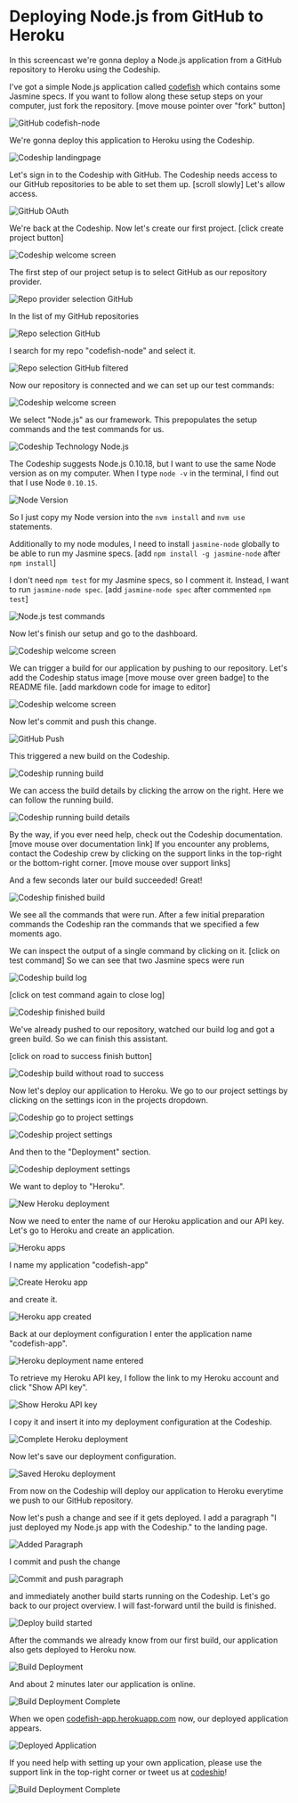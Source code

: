 










Deploying Node.js from GitHub to Heroku
======================

In this screencast we're gonna deploy a Node.js application from a GitHub repository to Heroku using the Codeship.





I've got a simple Node.js application called [codefish][codefish-repo] which contains some Jasmine specs. If you want to follow along these setup steps on your computer, just fork the repository. [move mouse pointer over "fork" button]

![GitHub codefish-node][screenshot-codefish-repo]





We're gonna deploy this application to Heroku using the Codeship.

![Codeship landingpage][screenshot-codefish-landingpage]

Let's sign in to the Codeship with GitHub. The Codeship needs access to our GitHub repositories to be able to set them up. [scroll slowly] Let's allow access.

![GitHub OAuth][screenshot-oauth]

We're back at the Codeship. Now let's create our first project. [click create project button]

![Codeship welcome screen][screenshot-codeship-welcome]





The first step of our project setup is to select GitHub as our repository provider.

![Repo provider selection GitHub][screenshot-repo-provider-selection]

In the list of my GitHub repositories

![Repo selection GitHub][screenshot-repo-selection]

I search for my repo "codefish-node" and select it.

![Repo selection GitHub filtered][screenshot-repo-selection-filtered]

Now our repository is connected and we can set up our test commands:

![Codeship welcome screen][screenshot-codeship-technology]

We select "Node.js" as our framework. This prepopulates the setup commands and the test commands for us.

![Codeship Technology Node.js][screenshot-codeship-technology-selected]





The Codeship suggests Node.js 0.10.18, but I want to use the same Node version as on my computer. When I type `node -v` in the terminal, I find out that I use Node `0.10.15`.

![Node Version][screenshot-technology-version]

So I just copy my Node version into the `nvm install` and `nvm use` statements.

Additionally to my node modules, I need to install `jasmine-node` globally to be able to run my Jasmine specs. [add `npm install -g jasmine-node` after `npm install`]

I don't need `npm test` for my Jasmine specs, so I comment it. Instead, I want to run `jasmine-node spec`. [add `jasmine-node spec` after commented `npm test`]

![Node.js test commands][screenshot-test-commands]





Now let's finish our setup and go to the dashboard.

![Codeship welcome screen][screenshot-codeship-dasboard]





We can trigger a build for our application by pushing to our repository. Let's add the Codeship status image [move mouse over green badge] to the README file.
[add markdown code for image to editor]

![Codeship welcome screen][screenshot-codeship-image]

Now let's commit and push this change.

![GitHub Push][screenshot-codeship-push]

This triggered a new build on the Codeship.

![Codeship running build][screenshot-first-build-running]

We can access the build details by clicking the arrow on the right. Here we can follow the running build.

![Codeship running build details][screenshot-first-build-running-details]

By the way, if you ever need help, check out the Codeship documentation. [move mouse over documentation link] If you encounter any problems, contact the Codeship crew by clicking on the support links in the top-right or the bottom-right corner. [move mouse over support links]

And a few seconds later our build succeeded! Great!

![Codeship finished build][screenshot-first-build-finished]

We see all the commands that were run. After a few initial preparation commands the Codeship ran the commands that we specified a few moments ago.





We can inspect the output of a single command by clicking on it.
[click on test command]
So we can see that two Jasmine specs were run

![Codeship build log][screenshot-build-log]

[click on test command again to close log]

![Codeship finished build][screenshot-first-build-finished]





We've already pushed to our repository, watched our build log and got a green build. So we can finish this assistant.

[click on road to success finish button]

![Codeship build without road to success][screenshot-build-without-road-to-success]





Now let's deploy our application to Heroku. We go to our project settings by clicking on the settings icon in the projects dropdown.

![Codeship go to project settings][screenshot-go-to-project-settings]

![Codeship project settings][screenshot-project-settings]

And then to the "Deployment" section.

![Codeship deployment settings][screenshot-deployment-settings]

We want to deploy to "Heroku".

![New Heroku deployment][screenshot-new-deployment]





Now we need to enter the name of our Heroku application and our API key. Let's go to Heroku and create an application.

![Heroku apps][screenshot-heroku-apps]

I name my application "codefish-app"

![Create Heroku app][screenshot-create-heroku-app]

and create it.

![Heroku app created][screenshot-heroku-app-created]

Back at our deployment configuration I enter the application name "codefish-app".

![Heroku deployment name entered][screenshot-heroku-deployment-name]

To retrieve my Heroku API key, I follow the link to my Heroku account and click "Show API key".

![Show Heroku API key][screenshot-show-api-key]

I copy it and insert it into my deployment configuration at the Codeship.





![Complete Heroku deployment][screenshot-complete-deployment]

Now let's save our deployment configuration.

![Saved Heroku deployment][screenshot-saved-deployment]

From now on the Codeship will deploy our application to Heroku everytime we push to our GitHub repository.





Now let's push a change and see if it gets deployed. I add a paragraph "I just deployed my Node.js app with the Codeship." to the landing page.

![Added Paragraph][screenshot-added-paragraph]

I commit and push the change

![Commit and push paragraph][screenshot-commit-and-push-paragraph]





and immediately another build starts running on the Codeship. Let's go back to our project overview. I will fast-forward until the build is finished.

![Deploy build started][screenshot-deploy-build-started]

After the commands we already know from our first build, our application also gets deployed to Heroku now.

![Build Deployment][screenshot-build-deployment]

And about 2 minutes later our application is online.

![Build Deployment Complete][screenshot-build-deployment-complete]

When we open [codefish-app.herokuapp.com][codefish-live] now, our deployed application appears.

![Deployed Application][screenshot-deployed-application]

If you need help with setting up your own application, please use the support link in the top-right corner or tweet us at [codeship][codeship-twitter]!

![Build Deployment Complete][screenshot-build-deployment-complete]



 [codeship]: https://www.codeship.io/
 [codeship-twitter]: http://www.twitter.com/codeship
 
 [codefish-repo]: https://github.com/codeship-tutorials/codefish-node
 
 [codefish-live]: http://codefish-app.herokuapp.com
 [screenshot-codefish-repo]: ../screenshots/github/node/repository.png
 [screenshot-codefish-landingpage]: ../screenshots/codeship-landingpage.png
 [screenshot-oauth]: ../screenshots/github/oauth.png
 [screenshot-codeship-welcome]: ../screenshots/codeship-welcome.png
 [screenshot-repo-provider-selection]: ../screenshots/github/repo-provider-selection.png
 [screenshot-repo-selection]: ../screenshots/repo-selection.png
 [screenshot-repo-selection-filtered]: ../screenshots/node/repo-selection-filtered.png
 [screenshot-codeship-technology]: ../screenshots/codeship-technology.png
 [screenshot-codeship-technology-selected]: ../screenshots/node/codeship-technology.png
 [screenshot-technology-version]: ../screenshots/node/technology-version.png
 [screenshot-test-commands]: ../screenshots/node/test-commands.png
 [screenshot-codeship-dasboard]: ../screenshots/github/node/codeship-dashboard.png
 [screenshot-codeship-image]: ../screenshots/node/codeship-image.png
 [screenshot-codeship-push]: ../screenshots/github/node/push.png
 [screenshot-first-build-running]: ../screenshots/node/first-build-running.png
 [screenshot-first-build-running-details]: ../screenshots/github/node/first-build-running-details.png
 [screenshot-first-build-finished]: ../screenshots/github/node/first-build-finished.png
 [screenshot-build-log]: ../screenshots/github/node/build-log.png
 [screenshot-build-without-road-to-success]: ../screenshots/github/node/build-without-road-to-success.png
 [screenshot-go-to-project-settings]: ../screenshots/github/node/go-to-project-settings.png
 [screenshot-project-settings]: ../screenshots/node/project-settings.png
 [screenshot-deployment-settings]: ../screenshots/node/deployment-settings.png
 [screenshot-new-deployment]: ../screenshots/node/heroku/new-deployment.png
 [screenshot-heroku-apps]: ../screenshots/heroku/heroku-apps.png
 [screenshot-create-heroku-app]: ../screenshots/heroku/create-heroku-app.png
 [screenshot-heroku-app-created]: ../screenshots/heroku/heroku-app-created.png
 [screenshot-heroku-deployment-name]: ../screenshots/node/heroku/heroku-deployment-name.png
 [screenshot-show-api-key]: ../screenshots/heroku/show-api-key.png
 [screenshot-complete-deployment]: ../screenshots/node/heroku/complete-deployment.png
 [screenshot-saved-deployment]: ../screenshots/node/heroku/saved-deployment.png
 [screenshot-added-paragraph]: ../screenshots/node/added-paragraph.png
 [screenshot-commit-and-push-paragraph]: ../screenshots/github/node/commit-and-push-paragraph.png
 [screenshot-deploy-build-started]: ../screenshots/node/deploy-build-started.png
 [screenshot-build-deployment]: ../screenshots/node/heroku/build-deployment.png
 [screenshot-build-deployment-complete]: ../screenshots/node/heroku/build-deployment-complete.png
 [screenshot-deployed-application]: ../screenshots/node/heroku/deployed-application.png
 [screenshot-select-post-hook]: ../screenshots/github/node/select-post-hook.png
 [screenshot-paste-hook-url]: ../screenshots/github/node/paste-hook-url.png
 [screenshot-hook-added]: ../screenshots/github/node/hook-added.png
 [screenshot-deployment-username]: ../screenshots/node/heroku/username.png
 [screenshot-create-deployment-token]: ../screenshots/node/heroku/create-token.png
 [screenshot-add-deployment-config]: ../screenshots/heroku/add-config.png
 [screenshot-commit-and-push-deployment-config]: ../screenshots/github/node/commit-and-push-deployment-config.png

